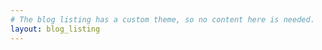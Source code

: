 ```yaml
---
# The blog listing has a custom theme, so no content here is needed.
layout: blog_listing
---
```

